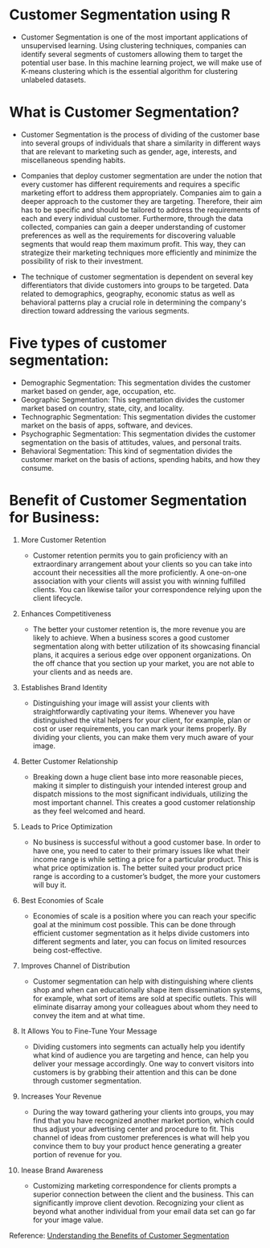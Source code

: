 # Customer Segmentation using R

- Customer Segmentation is one of the most important applications of unsupervised learning. Using clustering techniques, companies can identify several segments of customers allowing them to target the potential user base. In this machine learning project, we will make use of K-means clustering which is the essential algorithm for clustering unlabeled datasets.

# What is Customer Segmentation?
- Customer Segmentation is the process of dividing of the customer base into several groups of individuals that share a similarity in different ways that are relevant to marketing such as gender, age, interests, and miscellaneous spending habits.

- Companies that deploy customer segmentation are under the notion that every customer has different requirements and requires a specific marketing effort to address them appropriately. Companies aim to gain a deeper approach to the customer they are targeting. Therefore, their aim has to be specific and should be tailored to address the requirements of each and every individual customer. Furthermore, through the data collected, companies can gain a deeper understanding of customer preferences as well as the requirements for discovering valuable segments that would reap them maximum profit. This way, they can strategize their marketing techniques more efficiently and minimize the possibility of risk to their investment.

- The technique of customer segmentation is dependent on several key differentiators that divide customers into groups to be targeted. Data related to demographics, geography, economic status as well as behavioral patterns play a crucial role in determining the company's direction toward addressing the various segments.

# Five types of customer segmentation:

- Demographic Segmentation: This segmentation divides the customer market based on gender, age, occupation, etc.
- Geographic Segmentation: This segmentation divides the customer market based on country, state, city, and locality.
- Technographic Segmentation: This segmentation divides the customer market on the basis of apps, software, and devices.
- Psychographic Segmentation: This segmentation divides the customer segmentation on the basis of attitudes, values, and personal traits.
- Behavioral Segmentation: This kind of segmentation divides the customer market on the basis of actions, spending habits, and how they consume.


# Benefit of Customer Segmentation for Business:
1. More Customer Retention
    - Customer retention permits you to gain proficiency with an extraordinary arrangement about your clients so you can take into account their necessities all the more proficiently.  A one-on-one association with your clients will assist you with winning fulfilled clients. You can likewise tailor your correspondence relying upon the client lifecycle.

2. Enhances Competitiveness
    - The better your customer retention is, the more revenue you are likely to achieve. When a business scores a good customer segmentation along with better utilization of its showcasing financial plans, it acquires a serious edge over opponent organizations. On the off chance that you section up your market, you are not able to your clients and as needs are.

3. Establishes Brand Identity
    - Distinguishing your image will assist your clients with straightforwardly captivating your items. Whenever you have distinguished the vital helpers for your client, for example, plan or cost or user requirements, you can mark your items properly. By dividing your clients, you can make them very much aware of your image.

4. Better Customer Relationship
    - Breaking down a huge client base into more reasonable pieces, making it simpler to distinguish your intended interest group and dispatch missions to the most significant individuals, utilizing the most important channel. This creates a good customer relationship as they feel welcomed and heard.

5. Leads to Price Optimization
    - No business is successful without a good customer base. In order to have one, you need to cater to their primary issues like what their income range is while setting a price for a particular product. This is what price optimization is. The better suited your product price range is according to a customer’s budget, the more your customers will buy it.

6. Best Economies of Scale
    - Economies of scale is a position where you can reach your specific goal at the minimum cost possible. This can be done through efficient customer segmentation as it helps divide customers into different segments and later, you can focus on limited resources being cost-effective.

7. Improves Channel of Distribution
    - Customer segmentation can help with distinguishing where clients shop and when can educationally shape item dissemination systems, for example, what sort of items are sold at specific outlets. This will eliminate disarray among your colleagues about whom they need to convey the item and at what time.

8. It Allows You to Fine-Tune Your Message
    - Dividing customers into segments can actually help you identify what kind of audience you are targeting and hence, can help you deliver your message accordingly. One way to convert visitors into customers is by grabbing their attention and this can be done through customer segmentation.

9. Increases Your Revenue
    - During the way toward gathering your clients into groups, you may find that you have recognized another market portion, which could thus adjust your advertising center and procedure to fit. This channel of ideas from customer preferences is what will help you convince them to buy your product hence generating a greater portion of revenue for you.

10. Inease Brand Awareness
    - Customizing marketing correspondence for clients prompts a superior connection between the client and the business. This can significantly improve client devotion. Recognizing your client as beyond what another individual from your email data set can go far for your image value.


Reference: [Understanding the Benefits of Customer Segmentation](https://bython.com/benefits-of-customer-segmentation/)
